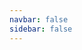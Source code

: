 ```yaml
---
navbar: false
sidebar: false
---
```


<airlaps-spec isSolver>

<template v-slot:Solver>

This is the highest level solver class (inheriting top-level class for each mandatory solver characteristic).

This helper class can be used as the main base class for solvers.

Typical use:
```python
class MySolver(Solver, ...)
```

with "..." replaced when needed by a number of classes from following domain characteristics (the ones in
parentheses are optional):

- **(assessability)**: Utilities -\> QValues
- **(policy)**: Policies -\> UncertainPolicies -\> DeterministicPolicies
- **(restorability)**: Restorable

</template>

<template v-slot:DeterministicPolicySolver>

This is a typical deterministic policy solver class.

This helper class can be used as an alternate base class for domains, inheriting the following:

- Solver
- DeterministicPolicies

Typical use:
```python
class MySolver(DeterministicPolicySolver)
```

::: tip
It is also possible to refine any alternate base class, like for instance:
```python
class MySolver(DeterministicPolicySolver, QValues)
```
:::

</template>

<template v-slot:Utilities>

A solver must inherit this class if it can provide the utility function (i.e. value function).

</template>

<template v-slot:QValues>

A solver must inherit this class if it can provide the Q function (i.e. action-value function).

</template>

<template v-slot:Policies>

A solver must inherit this class if it computes a stochastic policy as part of the solving process.

</template>

<template v-slot:UncertainPolicies>

A solver must inherit this class if it computes a stochastic policy (providing next action distribution
explicitly) as part of the solving process.

</template>

<template v-slot:DeterministicPolicies>

A solver must inherit this class if it computes a deterministic policy as part of the solving process.

</template>

<template v-slot:Restorable>

A solver must inherit this class if its state can be saved and reloaded (to continue computation later on or
reuse its solution).

</template>

</airlaps-spec>

